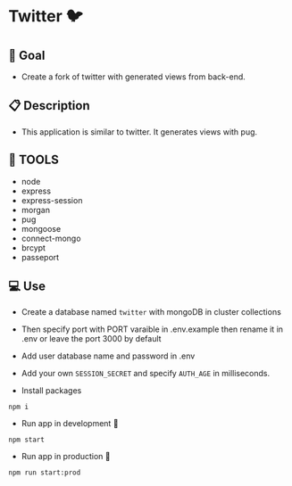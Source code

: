 # Twitter :bird:

## :dart: Goal

- Create a fork of twitter with generated views from back-end.

## :clipboard: Description

- This application is similar to twitter. It generates views with pug.

## :wrench: TOOLS

- node
- express
- express-session
- morgan
- pug
- mongoose
- connect-mongo
- brcypt
- passeport

## :computer: Use

- Create a database named `twitter` with mongoDB in cluster collections
- Then specify port with PORT varaible in .env.example then rename it in .env or leave the port 3000 by default
- Add user database name and password in .env
- Add your own `SESSION_SECRET` and specify `AUTH_AGE` in milliseconds.

- Install packages

```
npm i
```

- Run app in development :construction:

```
npm start
```

- Run app in production :rocket:

```
npm run start:prod
```
